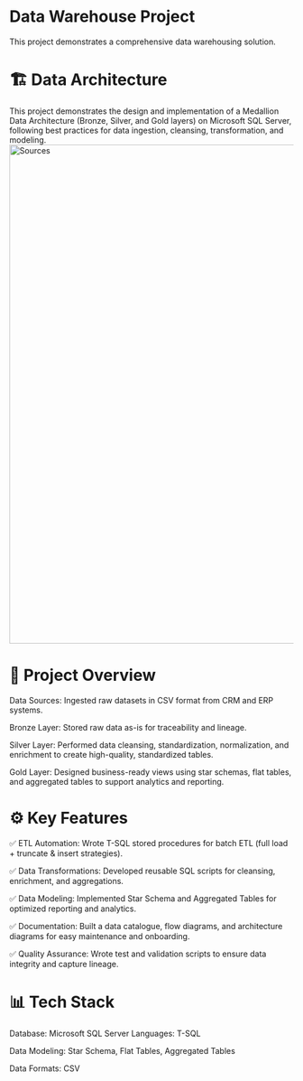 # Data Warehouse Project
This project demonstrates a comprehensive data warehousing solution.

# 🏗️ Data Architecture
This project demonstrates the design and implementation of a Medallion Data Architecture (Bronze, Silver, and Gold layers) on Microsoft SQL Server, following best practices for data ingestion, cleansing, transformation, and modeling.
<img width="1755" height="884" alt="Sources" src="https://github.com/user-attachments/assets/095130a7-8480-47b4-8577-b036d4896b19" />

# 📌 Project Overview
Data Sources: Ingested raw datasets in CSV format from CRM and ERP systems.

Bronze Layer: Stored raw data as-is for traceability and lineage.

Silver Layer: Performed data cleansing, standardization, normalization, and enrichment to create high-quality, standardized tables.

Gold Layer: Designed business-ready views using star schemas, flat tables, and aggregated tables to support analytics and reporting.

# ⚙️ Key Features
✅ ETL Automation: Wrote T-SQL stored procedures for batch ETL (full load + truncate & insert strategies).

✅ Data Transformations: Developed reusable SQL scripts for cleansing, enrichment, and aggregations.

✅ Data Modeling: Implemented Star Schema and Aggregated Tables for optimized reporting and analytics.

✅ Documentation: Built a data catalogue, flow diagrams, and architecture diagrams for easy maintenance and onboarding.

✅ Quality Assurance: Wrote test and validation scripts to ensure data integrity and capture lineage.

# 📊 Tech Stack
Database: Microsoft SQL Server
Languages: T-SQL

Data Modeling: Star Schema, Flat Tables, Aggregated Tables

Data Formats: CSV
